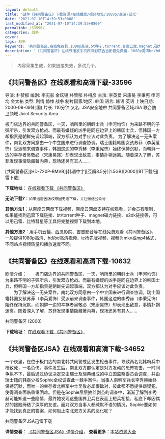 ```yaml
---
layout: default
title: '战争《共同警备区》下载资源/在线播放/视频地址/1080p/高清/蓝光'
date: "2021-07-10T14:39:53+0800"
last_modified_at: "2021-07-10T14:39:53+0800"
permalink: /33596/
categories: 战争
cover:
tags: 战争
keywords: '共同警备区,在线免费看,1080p高清,bt种子,torrent,百度云盘,magnet,磁力链,迅雷下载资源'
description: '《共同警备区》在线云播放手机西瓜影院吉吉影音免费看，1080p高清bd/hd未删减完整版和tc抢先枪版，mkv/mp4格式，附带bt/torrent种子、magnet/磁力链、百度云盘、网盘资源迅雷下载链接'
---
```


>内容采集生成，如果链接失效，多试几个。


## 《共同警备区》在线观看和高清下载-33596

导演: 朴赞郁 编剧: 李无影 金炫锡 朴赞郁 朴相彦 主演: 李英爱 宋康昊 李秉宪 申河均 金太祐 类型: 剧情 惊悚 战争 制片国家/地区: 韩国 语言: 韩语 英语 上映日期: 2000-09-09(韩国) 片长: 110分钟 又名: JSA安全地帶 共同警备区域JSA 联合防卫领域 Joint Security Area

板门店边界的共同警备区，一天，哨所里的朝鲜士兵（申河均饰）为来路不明的子弹所杀，引发双方枪战。而最有嫌疑的凶手是同在边界上的韩国士兵，但韩国一方却指责是朝鲜先调起事端，双方都认为对手应该对此负责。 为了解决这一无头案件，南北双方同意由一个中立国来进行调查协调。瑞士国籍韩国女孩苏菲（李英爱饰）受派前来调查事件，韩国这边的李秀赫（李秉宪饰）始终保持沉默，而朝鲜一边的幸存者吴敬必（宋康昊饰）却表现出敌意，事情扑朔迷离。随着深入了解，苏菲发现事情隐藏著内幕，现场还另有其人……


[共同警备区][HD-720P-RMVB][韩语中字][豆瓣8.5分][1.5GB][2000][BT下载/迅雷下载]

**下载地址**： [在线观看下载 《共同警备区》](https://www.btdx8.com/torrent/joint_security_area_2000.html) 


**无法下载?**：`如果迅雷因版权原因无法下载，关注微信公众号 `

**其他方法1**：从百度云网盘下载视频，百度云网盘支持在线观看，非会员有限制，如果能找到迅雷下载链接、bt/torrent种子、magnet磁力链接、e2dk链接等，可以用迅雷、比特彗星等工具将完整视频下载到本地。

**其他方法2**：用手机云播、西瓜影院、吉吉影音等在线免费观看《共同警备区》，一般提供1080p高清、hd/bd高清视频、tc抢先版视频，视频为mkv或mp4格式，不同站点视频质量和播放速度不同。


## 《共同警备区》在线观看和高清下载-10632

剧情介绍：　　板门店边界的共同警备区，一天，哨所里的朝鲜士兵（申河均饰）为来路不明的子弹所杀，引发双方枪战。而最有嫌疑的凶手是同在边界上的韩国士兵，但韩国一方却指责是朝鲜先调起事端，双方都认为对手应该对此负责。 　　为了解决这一无头案件，南北双方同意由一个中立国来进行调查协调。瑞士国籍韩国女孩苏菲（李英爱饰）受派前来调查事件，韩国这边的李秀赫（李秉宪饰）始终保持沉默，而朝鲜一边的幸存者吴敬必（宋康昊饰）却表现出敌意，事情扑朔迷离。随着深入了解，苏菲发现事情隐藏著内幕，现场还另有其人……


共同警备区 (2000)

**下载地址**： [在线观看下载 《共同警备区》](https://www.btbtdy.me/btdy/dy8234.html) 


## 《共同警备区JSA》在线观看和高清下载-34652

一个夜里，在位于板门店的南北韩共同警戒区发生枪击事件，导致两名北韩哨兵中枪致死，一名负伤。事件发生后，南北双方都认定是对方发动的恐怖攻击，一时间争执不下，最后通过协议决定交由瑞士及瑞典组成的中立国监察委员会调查，并由瑞士籍的韩裔少校Sophie全权调查此一棘手案件。当事人南韩军兵长李秀赫始终保持沉默，而唯一的幸存者北韩军中士吴敬必却很敌对，彼此都不愿提供嫌疑犯，使得调查面临重重困难。但是在Sophie层层抽丝剥茧的调查中，渐渐了解到李秀赫可能知道一些隐情，最终她发现这些国界卫兵在表面上短兵相接，私底下却因偶然的接触缔结了深厚的友谊。面对双方当事人都缄默不语的情况，Sophie要如何才能找到真正的答案，如何阻止南北双方关系的恶化呢？


共同警备区JSA迅雷下载

**详情查看**： [《共同警备区JSA》详情介绍](/movie/34652/)， **查看更多**：[本站资源大全](/movie/t/all/)


